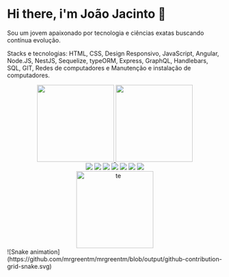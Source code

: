 # Hi there, i'm João Jacinto 👋

Sou um jovem apaixonado por tecnologia e ciências exatas buscando contínua evolução. 

Stacks e tecnologias:
HTML, CSS, Design Responsivo, JavaScript, Angular, Node.JS, NestJS, Sequelize, typeORM, Express, GraphQL, Handlebars, SQL, GIT, Redes de computadores e Manutenção e instalação de computadores. 

<div align="center">
  <a href="https://github.com/mrgreentm">
  <img height="180em" src="https://github-readme-stats.vercel.app/api?username=mrgreentm&show_icons=true&theme=dark&include_all_commits=true&count_private=true"/>
  <img height="180em" src="https://github-readme-stats.vercel.app/api/top-langs/?username=mrgreentm&layout=compact&langs_count=7&theme=dark"/>
</div>

<div align="center">
  <a href = "mailto:joaonetotfm@gmail.com"><img src="https://img.shields.io/badge/-Gmail-%23333?style=for-the-badge&logo=gmail&logoColor=white" target="_blank"></a>
  <a href="https://www.linkedin.com/in/jo%C3%A3o-jacinto-a927301b2" target="_blank"><img src="https://img.shields.io/badge/-LinkedIn-%230077B5?style=for-the-badge&logo=linkedin&logoColor=white" target="_blank"></a> 
  <img src="https://img.shields.io/badge/angular-%23DD0031.svg?style=for-the-badge&logo=angular&logoColor=white">
  <img src="https://img.shields.io/badge/-ApolloGraphQL-311C87?style=for-the-badge&logo=apollo-graphql">
  <img src="https://img.shields.io/badge/NPM-%23000000.svg?style=for-the-badge&logo=npm&logoColor=white">
  <img src="https://img.shields.io/badge/nestjs-%23E0234E.svg?style=for-the-badge&logo=nestjs&logoColor=white">
  <img src="https://img.shields.io/badge/rxjs-%23B7178C.svg?style=for-the-badge&logo=reactivex&logoColor=white">
</div>
<div align="center">
  <img height="180em"src="https://i.ibb.co/XFy9Kp6/te.gif" alt="te" border="0">
</div>
  ![Snake animation](https://github.com/mrgreentm/mrgreentm/blob/output/github-contribution-grid-snake.svg)

